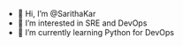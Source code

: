 - 👋 Hi, I’m @SarithaKar
- 👀 I’m interested in SRE and DevOps 
- 🌱 I’m currently learning Python for DevOps 
  

<!---
SarithaKar/SarithaKar is a ✨ special ✨ repository because its `README.md` (this file) appears on your GitHub profile.
You can click the Preview link to take a look at your changes.
--->

